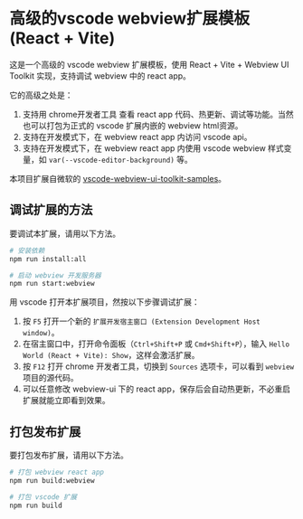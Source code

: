 # 高级的vscode webview扩展模板 (React + Vite)

这是一个高级的 vscode webview 扩展模板，使用 React + Vite + Webview UI Toolkit 实现，支持调试 webview 中的 react app。

它的高级之处是：
1. 支持用 chrome开发者工具 查看 react app 代码、热更新、调试等功能。当然也可以打包为正式的 vscode 扩展内嵌的 webview html资源。
2. 支持在开发模式下，在 webview react app 内访问 vscode api。
3. 支持在开发模式下，在 webview react app 内使用 vscode webview 样式变量，如 `var(--vscode-editor-background)` 等。

本项目扩展自微软的 [vscode-webview-ui-toolkit-samples](https://github.com/microsoft/vscode-webview-ui-toolkit-samples/tree/main/default/hello-world)。

## 调试扩展的方法

要调试本扩展，请用以下方法。

```bash
# 安装依赖
npm run install:all

# 启动 webview 开发服务器
npm run start:webview
```

用 vscode 打开本扩展项目，然按以下步骤调试扩展：

1. 按 `F5` 打开一个新的 `扩展开发宿主窗口 (Extension Development Host window)`。
2. 在宿主窗口中，打开命令面板（`Ctrl+Shift+P` 或 `Cmd+Shift+P`），输入 `Hello World (React + Vite): Show`，这样会激活扩展。
3. 按 `F12` 打开 chrome 开发者工具，切换到 `Sources` 选项卡，可以看到 `webview` 项目的源代码。
4. 可以任意修改 webview-ui 下的 react app，保存后会自动热更新，不必重启扩展就能立即看到效果。

## 打包发布扩展

要打包发布扩展，请用以下方法。

```bash
# 打包 webview react app
npm run build:webview

# 打包 vscode 扩展
npm run build
```
